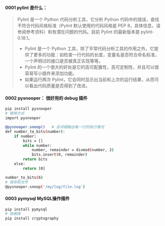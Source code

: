 #### 0001    pylint 是什么：

> Pylint 是一个 Python 代码分析工具，它分析 Python 代码中的错误，查找不符合代码风格标准（Pylint 默认使用的代码风格是 PEP 8，具体信息，请参阅参考资料）和有潜在问题的代码。目前 Pylint 的最新版本是 pylint-0.18.1。
>
> * Pylint 是一个 Python 工具，除了平常代码分析工具的作用之外，它提供了更多的功能：如检查一行代码的长度，变量名是否符合命名标准，一个声明过的接口是否被真正实现等等。
> * Pylint 的一个很大的好处是它的高可配置性，高可定制性，并且可以很容易写小插件来添加功能。
> * 如果运行两次 Pylint，它会同时显示出当前和上次的运行结果，从而可以看出代码质量是否得到了改进。

#### 0002 pysnooper： 很好用的 debug 插件

```bash
pip install pysnooper
# 使用方式
import pysnooper

@pysnooper.snoop()   # 会详细输出每一行的执行情况
def number_to_bits(number):
    if number:
        bits = []
        while number:
            number, remainder = divmod(number, 2)
            bits.insert(0, remainder)
        return bits
    else:
        return [0]

number_to_bits(6)
# 保存到文件
@pysnooper.snoop('/my/log/file.log')
```

#### 0003 pymysql   MySQL操作插件

```bash
pip install pymysql
# 依赖库 
pip install cryptography
```

